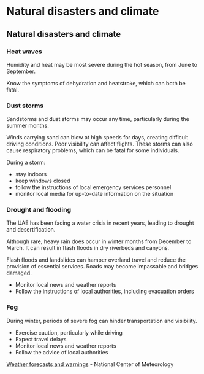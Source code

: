 # Natural disasters and climate

## Natural disasters and climate

### Heat waves

Humidity and heat may be most severe during the hot season, from June to September.

Know the symptoms of dehydration and heatstroke, which can both be fatal.

### Dust storms

Sandstorms and dust storms may occur any time, particularly during the summer months.

Winds carrying sand can blow at high speeds for days, creating difficult driving conditions. Poor visibility can affect flights. These storms can also cause respiratory problems, which can be fatal for some individuals.

During a storm:

* stay indoors
* keep windows closed
* follow the instructions of local emergency services personnel
* monitor local media for up-to-date information on the situation

### Drought and flooding

The UAE has been facing a water crisis in recent years, leading to drought and desertification.

Although rare, heavy rain does occur in winter months from December to March. It can result in flash floods in dry riverbeds and canyons.

Flash floods and landslides can hamper overland travel and reduce the provision of essential services. Roads may become impassable and bridges damaged.

* Monitor local news and weather reports
* Follow the instructions of local authorities, including evacuation orders

### Fog

During winter, periods of severe fog can hinder transportation and visibility.

* Exercise caution, particularly while driving
* Expect travel delays
* Monitor local news and weather reports
* Follow the advice of local authorities

[Weather forecasts and warnings](https://www.ncm.ae/en) - National Center of Meteorology